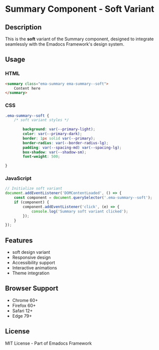 # Summary Component - Soft Variant

## Description
This is the **soft** variant of the Summary component, designed to integrate seamlessly with the Emadocs Framework's design system.

## Usage

### HTML
```html
<summary class="ema-summary ema-summary--soft">
    Content here
</summary>
```

### CSS
```css
.ema-summary--soft {
    /* soft variant styles */
    
        background: var(--primary-light);
        color: var(--primary-dark);
        border: 1px solid var(--primary);
        border-radius: var(--border-radius-lg);
        padding: var(--spacing-md) var(--spacing-lg);
        box-shadow: var(--shadow-sm);
        font-weight: 500;
    
}
```

### JavaScript
```javascript
// Initialize soft variant
document.addEventListener('DOMContentLoaded', () => {
    const component = document.querySelector('.ema-summary--soft');
    if (component) {
        component.addEventListener('click', (e) => {
            console.log('Summary soft variant clicked');
        });
    }
});
```

## Features
- soft design variant
- Responsive design
- Accessibility support
- Interactive animations
- Theme integration

## Browser Support
- Chrome 60+
- Firefox 60+
- Safari 12+
- Edge 79+

## License
MIT License - Part of Emadocs Framework
